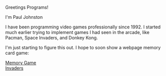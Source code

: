 Greetings Programs!

I'm Paul Johnston

I have been programming video games professionally since 1992.  I started much earlier trying to implement games I had seen in the arcade, like Pacman, Space Invaders, and Donkey Kong.

I'm just starting to figure this out.  I hope to soon show a webpage memory card game:

[Memory Game](https://pogsworth.github.io/memory)\
[Invaders](https://pogsworth.github.io/invaders)
